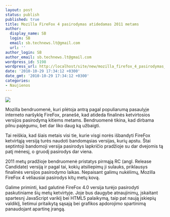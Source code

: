 ```yaml
---
layout: post
status: publish
published: true
title: Mozilla FireFox 4 pasirodymas atidedamas 2011 metams
author:
  display_name: SB
  login: SB
  email: sb.technews.lt@gmail.com
  url: ''
author_login: SB
author_email: sb.technews.lt@gmail.com
wordpress_id: 5198
wordpress_url: http://localhost/site/new/mozilla_firefox_4_pasirodymas_atidedamas_2011_metams/
date: '2010-10-29 17:34:12 +0300'
date_gmt: '2010-10-29 17:34:12 +0300'
categories:
- Naujienos
---
```

<div class="imgright"><img src="http://t1.gstatic.com/images?q=tbn:Bj8xpYjnC061MM:http://senoghteh.files.wordpress.com/2009/12/firefox-logo.png"  /></div>
<p>Mozilla bendruomenė, kuri plėtoja antrą pagal populiarumą pasaulyje interneto naršyklę FireFox, pranešė, kad atideda finalinės ketvirtosios versijos pasirodymą kitiems metams. Bendruomenė tikina, kad dirbama pilnu pajėgumu, bet dar liko daug ką užbaigti.</p>
<p>Tai reiškia, kad šiais metais visi tie, kurie visgi norės išbandyti FireFox ketvirtąją versiją turės naudoti bandomąsias versijas, kurių apstu. Štai septintoji bandomoji versija pasirodys lapkričio pradžioje su dar dvejomis tą patį mėnesį, o gruodį pasirodys dar viena.</p>
<p>2011 metų pradžioje bendruomenė pristatys pirmąją RC (angl. Release Candidate) versiją ir pagal tai, kokių atsiliepimų ji sulauks, priklausys finalinės versijos pasirodymo laikas. Nepaisant galimų nukėlimų, Mozilla FireFox 4 vėliausiai pasirodys kitų metų kovą.</p>
<p>Galime priminti, kad galutinė FireFox 4.0 versija turėjo pasirodyti paskutiniame šių metų ketvirtyje. Joje bus daugybe atnaujinimų, įskaitant spartesnį JavaScript variklį bei HTML5 palaikymą, taip pat naują įskiepių valdiklį, lietimui pritaikytą sąsają bei grafikos apdorojimo spartinimą panaudojant apartinę įrangą.</p>
